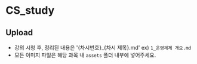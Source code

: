 # CS_study

## Upload
- 강의 시청 후, 정리된 내용은 '{차시번호}_{차시 제목}.md' ex) `1_운영체제 개요.md`
- 모든 이미지 파일은 해당 과목 내 `assets` 폴더 내부에 넣어주세요.
